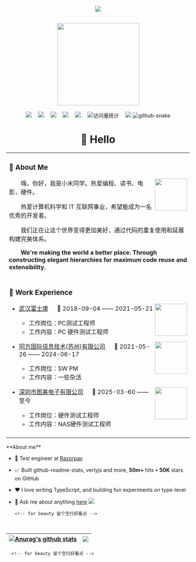 <div align="center">
<!--
<h1 align="center">
<!-- 打字机效果的欢迎文字 -->
<p align="center">
  <img src="https://readme-typing-svg.demolab.com/?lines=Hi+!+I+am+AntherWorld+and+welcome+to+my+profile+!;+I'm+a+AntherWorld+from+China+.;&center=true&width=1000&height=100&size=32&font=Righteous"/>
</p>
</h1>
 <!-- for beauty 留个空行好看点 -->
  <div>&nbsp;</div>
  <!-- knock code pictures 敲代码的图片 -->
  <picture>
    <source media="(prefers-color-scheme: dark)" srcset="https://cdn.jsdelivr.net/gh/sun0225SUN/sun0225SUN/assets/images/coding.gif" />
    <source media="(prefers-color-scheme: light)" srcset="https://cdn.jsdelivr.net/gh/sun0225SUN/sun0225SUN/assets/images/developer.svg" height="225px" />
    <img src="https://cdn.jsdelivr.net/gh/sun0225SUN/sun0225SUN/assets/images/coding.gif" />
  </picture>



  <!-- for beauty 留个空行好看点 -->
   <div>&nbsp;</div>

  <!-- profile logo 个人资料徽标 -->
  <div>
    <a href="https://github.com/AntherWorld/"><img src="https://img.shields.io/badge/Twitter-推特-blue" /></a>&emsp;
    <a href="https://github.com/AntherWorld"><img src="https://img.shields.io/badge/YouTube-油管-c32136" /></a>&emsp;
    <a href="https://github.com/AntherWorld"><img src="https://img.shields.io/badge/Website-博客-8c36db" /></a>&emsp;
    <a href="https://github.com/AntherWorld"><img src="https://img.shields.io/badge/WeChat-微信-07c160" /></a>&emsp;
    <a href="https://github.com/AntherWorld"><img src="https://img.shields.io/badge/Bilibili-B站-ff69b4" /></a>&emsp;
    <!-- visitor -->
    <img src="https://komarev.com/ghpvc/?username=AntherWorld&label=Views&color=orange&style=flat" alt="访问量统计" />&emsp;
    <!-- wakatime -->    
    <a href="https://wakatime.com/@AntherWorld"><img src="https://wakatime.com/badge/user/42d0678c-368b-448b-9a77-5d21c5b55352.svg" /></a>

<!--根据贡献图制作的贪吃蛇-->
  <!-- Snake Code Contribution Map 贪吃蛇代码贡献图 -->
  <picture>
    <source media="(prefers-color-scheme: dark)" srcset="https://cdn.jsdelivr.net/gh/AntherWorld/AntherWorld/assert/profile-snake-contrib/github-contribution-grid-snake-dark.svg" />
    <source media="(prefers-color-scheme: light)" srcset="https://cdn.jsdelivr.net/gh/AntherWorld/AntherWorld/assert/profile-snake-contrib/github-contribution-grid-snake.svg" />
    <img alt="github-snake" src="https://cdn.jsdelivr.net/gh//AntherWorld/AntherWorld/assert/profile-snake-contrib/github-contribution-grid-snake.svg" />
  </picture>
  </div>
  
#  🙋 Hello
</div>

<table>
<tr><td>

### 🤺 About Me

<img align="right" width="88" src="https://cdn.jsdelivr.net/gh/AntherWorld/AntherWorld/assert/images/jobs.png" />

<p>&emsp;&emsp;嗨，你好，我是小米同学。热爱编程、读书、电影，硬件。</p>
<p>&emsp;&emsp;热爱计算机科学和 IT 互联网事业，希望能成为一名优秀的开发者。</p>
<p>&emsp;&emsp;我们正在让这个世界变得更加美好，通过代码的重复使用和延展构建完美体系。</p>
<p>&emsp;&emsp;<strong>We're making the world a better place. Through constructing elegant hierarchies for maximum code reuse and extensibility.</strong></p>

</td></tr>

<tr><td>
  
### 🏢 Work Experience

<img align="right" width="88" src="https://cdn.jsdelivr.net/gh/AntherWorld/AntherWorld/assert/images/job1.png" />

- [武汉富士康](https://wh.foxconn.com/wh2019/index.php) &emsp; 📌 2018-09-04 —— 2021-05-21

  - 工作岗位：PC测试工程师
  - 工作内容：PC 硬件测试工程师

<img align="right" width="88" src="https://cdn.jsdelivr.net/gh/AntherWorld/AntherWorld/assert/images/tflogo.png" />

- [同方国际信息技术(苏州)有限公司](https://www.tongfangpc.com/) &emsp; 📌 2021-05-26 —— 2024-06-17

  - 工作岗位：SW PM
  - 工作内容：一些杂活

<img align="right" width="88" src="https://cdn.jsdelivr.net/gh/AntherWorld/AntherWorld/assert/images" />

- [深圳市图美电子有限公司](https://www.terra-master.com/) &emsp; 📌 2025-03-60 —— 至今

  - 工作岗位：硬件测试工程师
  - 工作内容：NAS硬件测试工程师

</td></tr>

<tr><td>
  </table>
**About me**

- 💼 Test engineer at [Razorpay](https://github.com/AntherWorld)

- 📈 Built github-readme-stats, verlyjs and more, **50m+** hits • **50K** stars on GitHub

- ❤️ I love writing TypeScript, and building fun experiments on type-level

- 💬 Ask me about anything [here](https://github.com/AntherWorld/AntherWorld/issues)
![](asset/up_img.jpg)


      <!-- for beauty 留个空行好看点 -->
   <div>&nbsp;</div>
| <a href="https://github.com/AntherWorld/github-readme-stats"><img align="center" src="https://github-readme-stats.vercel.app/api?username=AntherWorld&show_icons=true&include_all_commits=true&theme=buefy&hide_border=true" alt="Anurag's github stats" /></a> | <a href="https://github.com/AntherWorld/github-readme-stats"><img align="center" src="https://github-readme-stats.vercel.app/api/top-langs/?username=AntherWorld&layout=compact&theme=buefy&hide_border=true" /></a> |
| ------------- | ------------- |
      <!-- for beauty 留个空行好看点 -->
   <div>&nbsp;</div>

